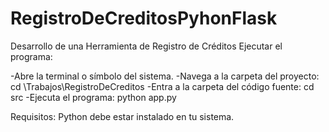 # RegistroDeCreditosPyhonFlask
Desarrollo de una Herramienta de Registro de Créditos
Ejecutar el programa:

-Abre la terminal o símbolo del sistema.
-Navega a la carpeta del proyecto: cd \Trabajos\RegistroDeCreditos
-Entra a la carpeta del código fuente: cd src
-Ejecuta el programa: python app.py

Requisitos:
Python debe estar instalado en tu sistema.
